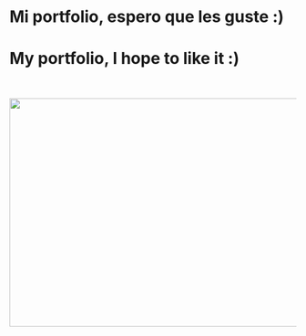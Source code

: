 # Mi portfolio, espero que les guste :)

# My portfolio, I hope to like it :)
<br/>
<br/>
<img height='400' width='600' src='https://raw.githubusercontent.com/Pabl088/Portfolio/master/src/Components/Projects/Images/Portfolio.png'>
